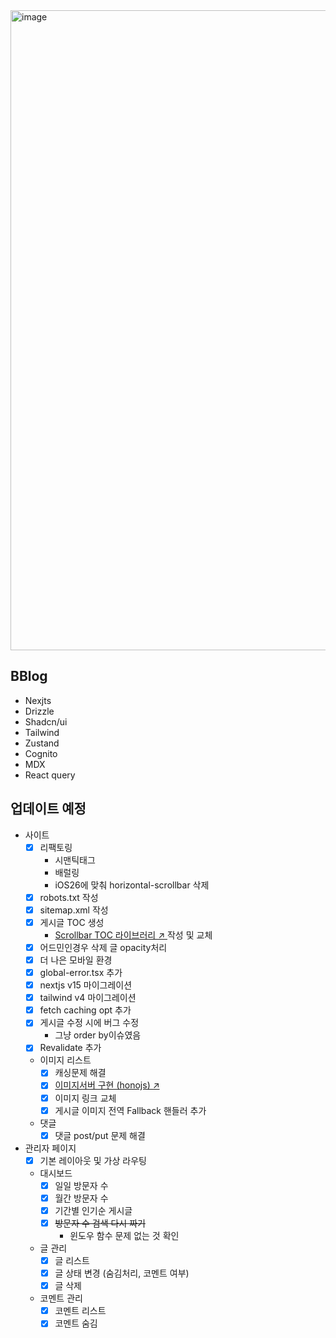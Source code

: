 <img width="1024" alt="image" src="https://github.com/user-attachments/assets/9d95cb48-ca3d-4438-8a0e-0d65a6fd35fc">

## BBlog

-   Nexjts
-   Drizzle
-   Shadcn/ui
-   Tailwind
-   Zustand
-   Cognito
-   MDX
-   React query

## 업데이트 예정
-   사이트
    -   [x] 리팩토링
        - 시맨틱태그
        - 배럴링
        - iOS26에 맞춰 horizontal-scrollbar 삭제
    -   [x] robots.txt 작성
    -   [x] sitemap.xml 작성
    -   [x] 게시글 TOC 생성
        - [Scrollbar TOC 라이브러리 ↗ ](https://github.com/B-HS/scrollbar-toc) 작성 및 교체
    -   [x] 어드민인경우 삭제 글 opacity처리
    -   [x] 더 나은 모바일 환경
    -   [x] global-error.tsx 추가
    -   [x] nextjs v15 마이그레이션
    -   [x] tailwind v4 마이그레이션
    -   [x] fetch caching opt 추가
    -   [x] 게시글 수정 시에 버그 수정
        -   그냥 order by이슈였음
    -   [x] Revalidate 추가
    -   이미지 리스트
        -   [x] 캐싱문제 해결
        -   [x] [이미지서버 구현 (honojs) ↗ ](https://github.com/B-HS/Image-Bucket)
        -   [x] 이미지 링크 교체
        -   [x] 게시글 이미지 전역 Fallback 핸들러 추가
    -   댓글
        -   [x] 댓글 post/put 문제 해결
-   관리자 페이지
    -   [x] 기본 레이아웃 및 가상 라우팅
    -   대시보드
        -   [x] 일일 방문자 수
        -   [x] 월간 방문자 수
        -   [x] 기간별 인기순 게시글
        -   [x] ~~방문자 수 검색 다시 짜기~~
            -   윈도우 함수 문제 없는 것 확인
    -   글 관리
        -   [x] 글 리스트
        -   [x] 글 상태 변경 (숨김처리, 코멘트 여부)
        -   [x] 글 삭제
    -   코멘트 관리
        -   [x] 코멘트 리스트
        -   [x] 코멘트 숨김

